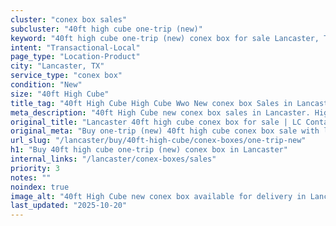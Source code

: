 ```yaml
---
cluster: "conex box sales"
subcluster: "40ft high cube one-trip (new)"
keyword: "40ft high cube one-trip (new) conex box for sale Lancaster, TX"
intent: "Transactional-Local"
page_type: "Location-Product"
city: "Lancaster, TX"
service_type: "conex box"
condition: "New"
size: "40ft High Cube"
title_tag: "40ft High Cube High Cube Wwo New conex box Sales in Lancaster | LC Container"
meta_description: "40ft High Cube new conex box sales in Lancaster. High cube containers with extra height. Fast delivery, competitive pricing. Serving conex boxes area. Quote ID: UQ7. Call (214) 524-4168 for your free quote today."
original_title: "Lancaster 40ft high cube conex box for sale | LC Container"
original_meta: "Buy one-trip (new) 40ft high cube conex box sale with local delivery in Lancaster, TX. LC Container — local Since 2003. Request a fast quote today."
url_slug: "/lancaster/buy/40ft-high-cube/conex-boxes/one-trip-new"
h1: "Buy 40ft high cube one-trip (new) conex box in Lancaster"
internal_links: "/lancaster/conex-boxes/sales"
priority: 3
notes: ""
noindex: true
image_alt: "40ft High Cube new conex box available for delivery in Lancaster"
last_updated: "2025-10-20"
---
```


<!-- TODO: Add unique city/inventory copy, images, and internal links here. -->
